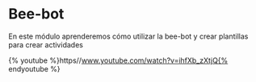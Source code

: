 
# Bee-bot

En este módulo aprenderemos cómo utilizar la bee-bot y crear plantillas para crear actividades

{% youtube %}https//www.youtube.com/watch?v=ihfXb_zXtjQ{% endyoutube %}
